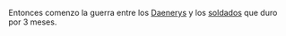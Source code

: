 Entonces comenzo la guerra entre los [Daenerys](../Tyrion/Daenerys/) y los [soldados](../../soldados/) que duro por 3 meses.
